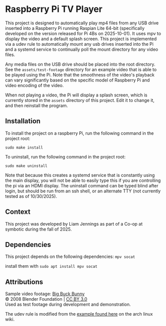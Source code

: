 # Raspberry Pi TV Player

This project is designed to automatically play mp4 files from any USB drive inserted into a Raspberry Pi running Raspian Lite 64-bit (specifically developed on the version released for Pi 4Bs on 2025-10-01). It uses mpv to display the video and a default splash screen. This project is implemented via a udev rule to automatically mount any usb drives inserted into the Pi and a systemd service to continually poll the mount directory for any video files.

Any media files on the USB drive should be placed into the root directory. See the `assets/test-footage` directory for an example video that is able to be played using the Pi. Note that the smoothness of the video's playback can vary significantly based on the specific model of Raspberry Pi and video encoding of the video.

When not playing a video, the Pi will display a splash screen, which is currently stored in the `assets` directory of this project. Edit it to change it, and then reinstall the program.

## Installation

To install the project on a raspberry Pi, run the following command in the project root:

```shell
sudo make install
```

To uninstall, run the following command in the project root:

```shell
sudo make uninstall
```

Note that because this creates a systemd service that is constantly using the main display, you will not be able to easily type this if you are controlling the pi via an HDMI display. The uninstall command can be typed blind after login, but should be run from an ssh shell, or an alternate TTY (not currently tested as of 10/30/2025).

## Context

This project was developed by Liam Jennings as part of a Co-op at symbotic during the fall of 2025.

## Dependencies

This project depends on the following dependencies: `mpv socat`

install them with `sudo apt install mpv socat`

## Attributions

Sample video footage: [Big Buck Bunny](https://peach.blender.org/)  
© 2008 Blender Foundation | [CC BY 3.0](https://creativecommons.org/licenses/by/3.0/)  
Used as test footage during development and demonstration.

The udev rule is modified from the [example found here](https://wiki.archlinux.org/title/Udev#Mounting_drives_in_rules) on the arch linux wiki.
